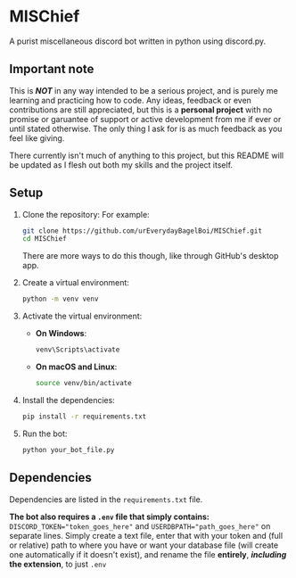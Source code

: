 # MISChief
A purist miscellaneous discord bot written in python using discord.py.


## Important note
This is ***NOT*** in any way intended to be a serious project, and is purely me learning and practicing how to code. Any ideas, feedback or even contributions are still appreciated, but this is a **personal project** with no promise or garuantee of support or active development from me if ever or until stated otherwise. The only thing I ask for is as much feedback as you feel like giving.

There currently isn't much of anything to this project, but this README will be updated as I flesh out both my skills and the project itself.

## Setup

1. Clone the repository:
    For example:
    ```sh
    git clone https://github.com/urEverydayBagelBoi/MISChief.git
    cd MISChief
    ```
    There are more ways to do this though, like through GitHub's desktop app.

2. Create a virtual environment:
    ```sh
    python -m venv venv
    ```

3. Activate the virtual environment:

    - **On Windows**:
        ```sh
        venv\Scripts\activate
        ```
    - **On macOS and Linux**:
        ```sh
        source venv/bin/activate
        ```

4. Install the dependencies:
    ```sh
    pip install -r requirements.txt
    ```

5. Run the bot:
    ```sh
    python your_bot_file.py
    ```

## Dependencies

Dependencies are listed in the `requirements.txt` file.

**The bot also requires a `.env` file that simply contains:** `DISCORD_TOKEN="token_goes_here"` and `USERDBPATH="path_goes_here"` on separate lines. Simply create a text file, enter that with your token and (full or relative) path to where you have or want your database file (will create one automatically if it doesn't exist), and rename the file **entirely**, ***including*** **the extension**, to just `.env`